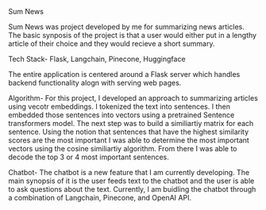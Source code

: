 Sum News

Sum News was project developed by me for summarizing news articles. The basic synposis of the project is that a user would either put in a lengthy article of their choice and they would recieve a short summary.

Tech Stack- Flask, Langchain, Pinecone, Huggingface

The entire application is centered around a Flask server which handles backend functionality alogn with serving web pages. 

Algorithm- For this project, I developed an approach to summarizing articles using vecotr embeddings. I tokenized the text into sentences. I then embedded those sentences into vectors using a pretrained Sentence transformers model. The next step was to build a similiartiy matrix for each sentence. Using the notion that sentences that 
have the highest similarity scores are the most important I was able to determine the most important vectors using the cosine similiartiy algorithm. From there I was able to decode the top 3 or 4 most important sentences.

Chatbot- The chatbot is a new feature that I am currently developing. The main synopsis of it is the user feeds text to the chatbot and the user is able to ask questions about the text. Currently, I am buidling the chatbot through a combination of Langchain, Pinecone, and OpenAI API.



